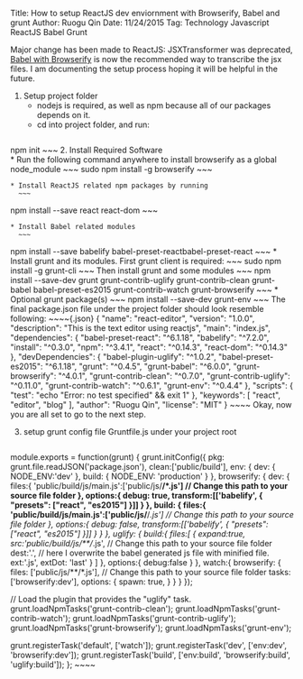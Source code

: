 Title: How to setup ReactJS dev enviornment with Browserify, Babel and grunt
Author: Ruogu Qin
Date: 11/24/2015
Tag: Technology
     Javascript
     ReactJS
     Babel
     Grunt

Major change has been made to ReactJS: JSXTransformer was deprecated, [Babel with Browserify](https://facebook.github.io/react/docs/getting-started.html) is now the recommended way to transcribe the jsx files. I am documenting the setup process hoping it will be helpful in the future.

1. Setup project folder
    * nodejs is required, as well as npm because all of our packages depends on it.
    * cd into project folder, and run:
      ~~~
  npm init
      ~~~
2.  Install Required Software      
    * Run the following command anywhere to install browserify as a global node_module
      ~~~
  sudo npm install -g browserify
      ~~~

    * Install ReactJS related npm packages by running
      ~~~
  npm install --save react react-dom
      ~~~

    * Install Babel related modules
      ~~~
  npm install --save babelify babel-preset-reactbabel-preset-react
      ~~~
    * Install grunt and its modules. First grunt client is required:
      ~~~
  sudo npm install -g grunt-cli
      ~~~
      Then install grunt and some modules
      ~~~
  npm install --save-dev grunt grunt-contrib-uglify grunt-contrib-clean grunt-babel babel-preset-es2015 grunt-contrib-watch grunt-browserify
      ~~~
    * Optional grunt package(s)
      ~~~
  npm install --save-dev grunt-env
      ~~~
    The final package.json file under the project folder should look resemble following:
      ~~~~{.json}
  {
    "name": "react-editor",
    "version": "1.0.0",
    "description": "This is the text editor using reactjs",
    "main": "index.js",
    "dependencies": {
      "babel-preset-react": "^6.1.18",
      "babelify": "^7.2.0",
      "install": "^0.3.0",
      "npm": "^3.4.1",
      "react": "^0.14.3",
      "react-dom": "^0.14.3"
    },
    "devDependencies": {
      "babel-plugin-uglify": "^1.0.2",
      "babel-preset-es2015": "^6.1.18",
      "grunt": "^0.4.5",
      "grunt-babel": "^6.0.0",
      "grunt-browserify": "^4.0.1",
      "grunt-contrib-clean": "^0.7.0",
      "grunt-contrib-uglify": "^0.11.0",
      "grunt-contrib-watch": "^0.6.1",
      "grunt-env": "^0.4.4"
    },
    "scripts": {
      "test": "echo \"Error: no test specified\" && exit 1"
    },
    "keywords": [
      "react",
      "editor",
      "blog"
    ],
    "author": "Ruogu Qin",
    "license": "MIT"
  }
      ~~~~
    Okay, now you are all set to go to the next step.

3. setup grunt config file Gruntfile.js under your project root
      ~~~~{.javascript}
  module.exports = function(grunt) {
  grunt.initConfig({
    pkg: grunt.file.readJSON('package.json'),
    clean:['public/build'],
    env: {
      dev: {
      NODE_ENV:'dev'
      },
      build: {
        NODE_ENV: 'production'
      }
    },
    browserify: {
      dev: {
        files:{
          'public/build/js/main.js':['public/js/**/*.js'] // Change this path to your source file folder
        },
        options:{
          debug: true,
          transform:[['babelify', { "presets": ["react", "es2015"] }]]
        }
      },
      build: {
        files:{
          'public/build/js/main.js':['public/js/**/*.js'] // Change this path to your source file folder
        },
        options:{
          debug: false,
          transform:[['babelify', { "presets": ["react", "es2015"] }]]
        }
      }
    },
    uglify: {
      build:{
        files:[
          {
            expand:true,
            src:'public/build/js/**/*.js', // Change this path to your source file folder
            dest:'.', // here I overwrite the babel generated js file with minified file.
            ext:'.js',
            extDot: 'last'
          }
        ]
      },
      options:{
        debug:false
      }
    },
    watch:{
      browserify: {
        files: ['public/js/**/*.js'], // Change this path to your source file folder
        tasks: ['browserify:dev'],
        options: {
          spawn: true,
        }
      }
    }
  });

  // Load the plugin that provides the "uglify" task.
  grunt.loadNpmTasks('grunt-contrib-clean');
  grunt.loadNpmTasks('grunt-contrib-watch');
  grunt.loadNpmTasks('grunt-contrib-uglify');
  grunt.loadNpmTasks('grunt-browserify');
  grunt.loadNpmTasks('grunt-env');

  grunt.registerTask('default', ['watch']);
  grunt.registerTask('dev', ['env:dev', 'browserify:dev']);
  grunt.registerTask('build',  ['env:build', 'browserify:build', 'uglify:build']);
    };
    ~~~~
